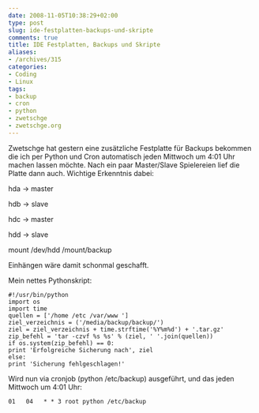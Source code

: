 ```yaml
---
date: 2008-11-05T10:38:29+02:00
type: post
slug: ide-festplatten-backups-und-skripte
comments: true
title: IDE Festplatten, Backups und Skripte
aliases:
- /archives/315
categories:
- Coding
- Linux
tags:
- backup
- cron
- python
- zwetschge
- zwetschge.org
---
```


Zwetschge hat gestern eine zusätzliche Festplatte für Backups bekommen die ich per Python und Cron automatisch jeden Mittwoch um 4:01 Uhr machen lassen möchte. Nach ein paar Master/Slave Spielereien lief die Platte dann auch. Wichtige Erkenntnis dabei:

hda -> master

hdb -> slave

hdc -> master

hdd -> slave

mount /dev/hdd /mount/backup

Einhängen wäre damit schonmal geschafft.

Mein nettes Pythonskript:

```
#!/usr/bin/python
import os
import time
quellen = ['/home /etc /var/www ']
ziel_verzeichnis = ('/media/backup/backup/')
ziel = ziel_verzeichnis + time.strftime('%Y%m%d') + '.tar.gz'
zip_befehl = 'tar -czvf %s %s' % (ziel, ' '.join(quellen))
if os.system(zip_befehl) == 0:
print 'Erfolgreiche Sicherung nach', ziel
else:
print 'Sicherung fehlgeschlagen!'
```


Wird nun via cronjob (python /etc/backup) ausgeführt, und das jeden Mittwoch um 4:01 Uhr:

```
01   04   * * 3 root python /etc/backup
```

